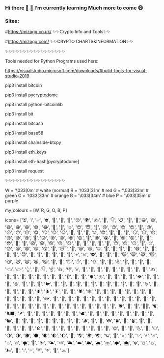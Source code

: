 ### Hi there 👋 🌱 I’m currently learning Much more to come 😄

### Sites: 
#https://mizogg.co.uk/ ✨✨Crypto Info and Tools✨✨

#https://mizogg.com/ ✨✨CRYPTO CHARTS&INFORMATION✨✨

✨✨✨✨✨✨✨✨✨✨✨✨✨✨✨✨✨

Tools needed for Python Programs used here:

https://visualstudio.microsoft.com/downloads/#build-tools-for-visual-studio-2019

pip3 install bitcoin

pip3 install pycryptodome

pip3 install python-bitcoinlib

pip3 install bit

pip3 install bitcash

pip3 install base58

pip3 install chainside-btcpy

pip3 install eth_keys

pip3 install eth-hash[pycryptodome]

pip3 install request

✨✨✨✨✨✨✨✨✨✨✨✨✨✨✨✨✨

W  = '\033[0m'  # white (normal)
R  = '\033[31m' # red
G  = '\033[32m' # green
O  = '\033[33m' # orange
B  = '\033[34m' # blue
P  = '\033[35m' # purple

my_colours = [W, R, G, O, B, P]

icons= ['⏳', 'ℹ️', '✅', '⛔️', '🔁', '🔑', '💸', '😔', '🌍', '✍️', '🚌', '👇', '📋', '📣', '🤩','😀', '😃', '😄', '😁', '😆', '😅', '😂', '🤣', '🥲', '☺️', '😊', '😇', '🙂', '🙃', '😉', '😌', '😍', '🥰', '😘', '😗', '😙', '😚', '😋', '😛', '😝', '😜', '🤪', '🤨', '🧐', '🤓', '😎', '🥸', '🤩', '🥳', '😏', '😒', '😞', '😔', '😟', '😕', '🙁', '☹️', '😣', '😖', '😫', '😩', '🥺', '😢', '😭', '😤', '😠', '😡', '🤬', '🤯', '😳', '🥵', '🥶', '😱', '😨', '😰', '😥', '😓', '🤗', '🤔', '🤭', '🤫', '🤥', '😶', '😐', '😑', '😬', '🙄', '😯', '😦', '😧', '😮', '😲', '🥱', '😴', '🤤', '😪', '😵', '🤐', '🥴', '🤢', '🤮', '🤧', '😷', '🤒', '🤕', '🤑', '🤠', '😈', '👿', '👹', '👺', '🤡', '💩', '👻', '💀', '☠️', '👽', '👾', '🤖', '🎃', '😺', '😸', '😹', '😻', '😼', '😽', '🙀', '😿', '😾', '👋', '🤚', '🖐', '✋', '🖖', '👌', '🤌', '🤏', '✌️', '🤞', '🤟', '🤘', '🤙', '👈', '👉', '👆', '🖕', '👇', '☝️', '👍', '👎', '✊', '👊', '🤛', '🤜', '👏', '🙌', '👐', '🤲', '🤝', '🙏', '✍️', '💅', '🤳', '💪', '🦾', '🦵', '🦿', '🦶', '👣', '👂', '🦻', '👃', '🫀', '🫁', '🧠', '🦷', '🦴', '👀', '👁', '👅', '👄', '💋', '🩸', '🐒', '🐔', '🐧', '🐦', '🐤', '🐣', '🐥', '🦆', '🦅', '🦉', '🦇', '🐺', '🐗', '🐴', '🦄', '🐝', '🪱', '🐛', '🦋', '🐌', '🐞', '🐜', '🪰', '🪲', '🪳', '🦟', '🦗', '🕷', '🕸', '🦂', '🐢', '🐍', '🦎', '🦖', '🦕', '🐙', '🦑', '🦐', '🦞', '🦀', '🐡', '🐠', '🐟', '🐬', '🐳', '🐋', '🦈', '🐊', '🐅', '🐆', '🦓', '🦍', '🦧', '🦣', '🐘', '🦛', '🦏', '🐪', '🐫', '🦒', '🦘', '🦬', '🐃', '🐂', '🐄', '🐎', '🐖', '🐏', '🐑', '🦙', '🐐', '🦌', '🐕', '🐩', '🦮', '🐕‍🦺', '🐈', '🐈‍⬛', '🪶', '🐓', '🦃', '🦤', '🦚', '🦜', '🦢', '🦩', '🕊', '🐇', '🦝', '🦨', '🦡', '🦫', '🦦', '🦥', '🐁', '🐀', '🐿', '🦔', '🐾', '🐉', '🐲', '🌵', '🎄', '🌲', '🌳', '🌴', '🪵', '🌱', '🌿', '☘️', '🍀', '🎍', '🪴', '🎋', '🍃', '🍂', '🍁', '🍄', '🐚', '🪨', '🌾', '💐', '🌷', '🌹', '🥀', '🌺', '🌸', '🌼', '🌻', '🌞', '🌝', '🌛', '🌜', '🌚', '🌕', '🌖', '🌗', '🌘', '🌑', '🌒', '🌓', '🌔', '🌙', '🌎', '🌍', '🌏', '🪐', '💫', '⭐️', '🌟', '✨', '⚡️', '☄️', '💥', '🔥', '🌪', '🌈', '☀️', '🌤', '⛅️', '🌥', '☁️', '🌦', '🌧', '⛈', '🌩', '🌨', '❄️', '☃️', '⛄️', '🌬', '💨', '💧', '💦', '☔️', '☂️', '🌊', '🌫']



<!--
**Mizogg/Mizogg** is a ✨ _special_ ✨ repository because its `README.md` (this file) appears on your GitHub profile.

Here are some ideas to get you started:

- 🔭 I’m currently working on ...
- 🌱 I’m currently learning ...
- 👯 I’m looking to collaborate on ...
- 🤔 I’m looking for help with ...
- 💬 Ask me about ...
- 📫 How to reach me: ...
- 😄 Pronouns: ...
- ⚡ Fun fact: ...
-->
